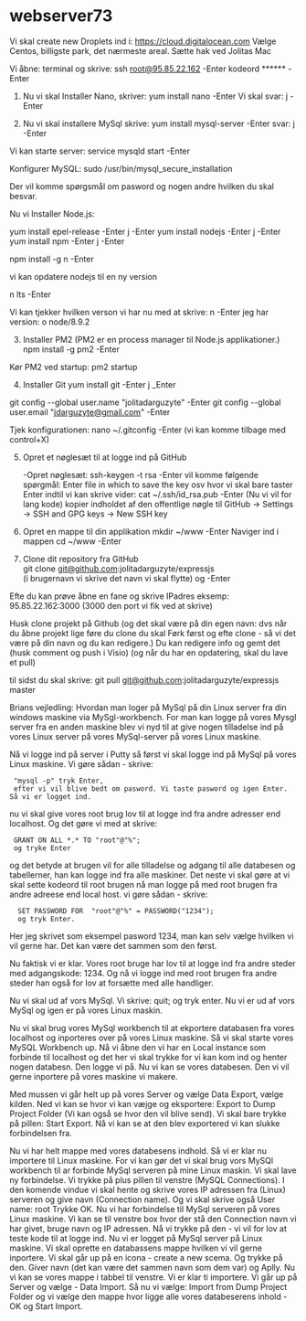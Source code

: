 # webserver73


Vi skal create new Droplets ind i: https://cloud.digitalocean.com
Vælge Centos,  billigste park, det nærmeste areal. Sætte hak ved Jolitas Mac 

Vi åbne: terminal og skrive:
ssh root@95.85.22.162  -Enter
kodeord ******  -Enter

1. Nu vi skal   Installer Nano, skriver:  yum install nano  -Enter
Vi skal svar: j   -Enter

2. Nu vi skal installere MySql
skrive: yum install mysql-server   -Enter
svar: j  -Enter

Vi kan starte server:
service mysqld start -Enter

Konfigurer MySQL:
sudo /usr/bin/mysql_secure_installation

Der vil komme spørgsmål om pasword og nogen andre hvilken du skal besvar. 

Nu vi Installer Node.js:

yum install epel-release -Enter
j -Enter
yum install nodejs  -Enter
j -Enter 
yum install npm  -Enter
j -Enter

npm install -g n  -Enter

vi kan opdatere nodejs til en ny version 

n lts  -Enter

Vi kan tjekker hvilken verson vi har nu med at skrive: n -Enter 
jeg har version: ο node/8.9.2

 3. Installer PM2 (PM2 er en process manager til Node.js applikationer.)
 npm install -g pm2  -Enter

 Kør PM2 ved startup:
 pm2 startup

 4.  Installer Git
 yum install git -Enter
 j _Enter

git config --global user.name "jolitadarguzyte"  -Enter
git config --global user.email "jdarguzyte@gmail.com"  -Enter

Tjek konfigurationen:
nano ~/.gitconfig  -Enter   (vi kan komme tilbage med control+X)

5. Opret et nøglesæt til at logge ind på GitHub

    -Opret nøglesæt:
    ssh-keygen -t rsa         -Enter
vil komme følgende spørgmål: 
    Enter file in which to save the key osv hvor vi skal bare taster Enter 
    indtil vi kan skrive vider:
    cat ~/.ssh/id_rsa.pub  -Enter
    (Nu vi vil for lang kode) 
    kopier indholdet af den offentlige nøgle til
    GitHub -> Settings -> SSH and GPG keys -> New SSH key

6. Opret en mappe til din applikation
     mkdir ~/www   -Enter
 Naviger ind i mappen
     cd ~/www  -Enter

 7. Clone dit repository fra GitHub  
         git clone git@github.com:jolitadarguzyte/expressjs  
           (i brugernavn vi skrive det navn vi skal flytte) og -Enter

 Efte du kan prøve åbne en fane og skrive IPadres eksemp:  95.85.22.162:3000 (3000 den port vi fik ved at skrive)  

 Husk clone projekt på Github (og det skal være på din egen navn: dvs når du åbne projekt lige føre du clone du skal Førk først og efte clone - så vi det være på din navn og du kan redigere.) 
 Du kan redigere info og gemt det (husk comment og push i Visio)
 (og når du har en opdatering, skal du lave et pull)

 til sidst du skal skrive:
 git pull git@github.com:jolitadarguzyte/expressjs master






           




















Brians vejledling:
Hvordan man loger på MySql på din Linux server fra din windows maskine via MySgl-workbench.
For man kan logge på vores Mysgl server fra en anden maskine blev vi nyd til at give nogen
tilladelse ind på vores Linux server på vores MySql-server på vores Linux maskine.

Nå vi logge ind på server i Putty så først vi skal logge ind på MySql på vores Linux maskine. Vi
gøre sådan - skrive:

     "mysql -p" tryk Enter, 
     efter vi vil blive bedt om pasword. Vi taste pasword og igen Enter. Så vi er logget ind. 
      
nu vi skal give vores root brug lov til at logge ind fra andre adresser end localhost. 
Og det gøre vi med at skrive: 

     GRANT ON ALL *.* TO "root"@"%";
     og tryke Enter

og det betyde at brugen vil for alle tilladelse og adgang til alle databesen og tabellerner,
han kan logge ind fra alle maskiner.
Det neste vi skal gøre at vi skal sette kodeord til root brugen nå man logge på med root brugen 
fra andre adreese end local host.
vi gøre sådan - skrive:

      SET PASSWORD FOR  "root"@"%" = PASSWORD("1234");
      og tryk Enter.

Her jeg skrivet som eksempel pasword 1234, man kan selv vælge hvilken vi vil gerne har. 
Det kan være det sammen som den først.

Nu faktisk vi er klar. Vores root bruge har lov til at logge ind fra andre steder med 
adgangskode: 1234.
Og nå vi logge ind med root brugen fra andre steder han også for lov at forsætte med alle handliger. 

Nu vi skal ud af vors MySql. Vi skrive:
       quit; 
       og tryk enter. Nu vi er ud af vors MySql og igen er på vores Linux maskin. 


 Nu vi skal brug vores MySql workbench til at ekportere databasen fra vores localhost og 
 inporteres over på vores Linux maskine. Så vi skal starte vores MySQL Workbench up. Nå 
 vi åbne den vi har en Local instance som forbinde til localhost og det her vi skal trykke 
 for vi kan kom ind og henter nogen databesn. 
 Den logge vi på.
 Nu vi kan se vores databesen. Den vi vil gerne inportere på vores maskine vi makere.
 
 Med mussen vi går helt up på vores Server og vælge Data Export, vælge kilden. 
 Ned vi kan se hvor vi kan væjge og eksportere:
 Export to Dump Project Folder (Vi kan også se hvor den vil blive send).
 Vi skal bare trykke på pillen: Start Export. Nå vi kan se at den blev exportered 
 vi kan slukke forbindelsen fra.

 Nu vi har helt mappe med vores databesens indhold. Så vi er klar nu importere til Linux maskine. 
 For vi kan gør det vi skal brug vors MySQl workbench til ar forbinde MySql serveren 
 på mine Linux maskin.
 Vi skal lave ny forbindelse. 
 Vi trykke på plus pillen til venstre (MySQL Connections). I den komende vindue
 vi skal hente og skrive vores IP adressen fra (Linux) serveren og give navn (Connection name).
 Og vi skal skrive også User name: root
 Trykke OK. Nu vi har forbindelse til MySql serveren på vores Linux maskine.
 Vi kan se til venstre box hvor der stå den Connection 
 navn vi har givet, bruge navn og IP adressen. Nå vi trykke på den - vi vil for lov at teste
 kode til at logge ind.
 Nu vi er logget på MySql server på Linux maskine.
 Vi skal oprette en databassens mappe hvilken vi vil gerne inportere. 
 Vi skal går up på en icona - create a new scema. 
 Og trykke på den. Giver navn (det kan være det sammen navn som dem var) og Aplly.
 Nu vi kan se vores mappe i tabbel til venstre. Vi er klar ti importere.
 Vi går up på Server og vælge - Data Import. Så nu vi vælge:
 Import from Dump Project Folder og vi vælge den mappe 
 hvor ligge alle vores databeserens inhold - OK og Start Import.




